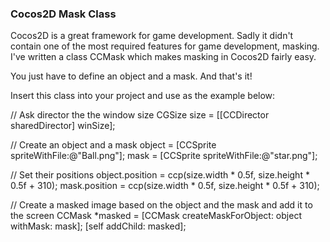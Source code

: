 ### Cocos2D Mask Class
Cocos2D is a great framework for game development. Sadly it didn't contain one of the most required features for game development, masking.
I've written a class CCMask which makes masking in Cocos2D fairly easy.

You just have to define an object and a mask. And that's it!

Insert this class into your project and use as the example below:

// Ask director the the window size
CGSize size = [[CCDirector sharedDirector] winSize];

// Create an object and a mask
object = [CCSprite spriteWithFile:@"Ball.png"];
mask = [CCSprite spriteWithFile:@"star.png"];

// Set their positions
object.position = ccp(size.width * 0.5f, size.height * 0.5f + 310);
mask.position = ccp(size.width * 0.5f, size.height * 0.5f + 310);

// Create a masked image based on the object and the mask and add it to the screen
CCMask *masked = [CCMask createMaskForObject: object withMask: mask];
[self addChild: masked];
